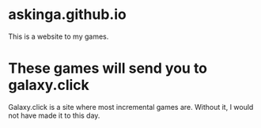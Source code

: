 # askinga.github.io
This is a website to my games.
# These games will send you to galaxy.click
Galaxy.click is a site where most incremental games are.
Without it, I would not have made it to this day.
